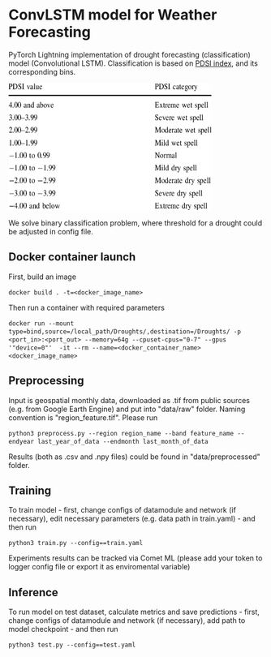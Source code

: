# ConvLSTM model for Weather Forecasting

PyTorch Lightning implementation of drought forecasting (classification) model (Convolutional LSTM). Classification is based on [PDSI index](https://en.wikipedia.org/wiki/Palmer_drought_index), and its corresponding bins. 

<img src="https://raw.githubusercontent.com/VGrabar/Weather-Prediction-NN/multiclass/docs/pdsi_bins.png" width="400" height="250">

We solve binary classification problem, where threshold for a drought could be adjusted in config file.

## Docker container launch

First, build an image

```
docker build . -t=<docker_image_name>
```
Then run a container with required parameters

```
docker run --mount type=bind,source=/local_path/Droughts/,destination=/Droughts/ -p <port_in>:<port_out> --memory=64g --cpuset-cpus="0-7" --gpus '"device=0"'  -it --rm --name=<docker_container_name>  <docker_image_name>
```

## Preprocessing ##

Input is geospatial monthly data, downloaded as .tif from public sources (e.g. from Google Earth Engine) and put into "data/raw" folder. Naming convention is "region_feature.tif". Please run

```
python3 preprocess.py --region region_name --band feature_name --endyear last_year_of_data --endmonth last_month_of_data
```

Results (both as .csv and .npy files) could be found in "data/preprocessed" folder.

## Training ##

To train model - first, change configs of datamodule and network (if necessary), edit necessary parameters (e.g. data path in train.yaml) - and then run
```
python3 train.py --config==train.yaml
```

Experiments results can be tracked via Comet ML (please add your token to logger config file or export it as enviromental variable)

## Inference ##

To run model on test dataset, calculate metrics and save predictions - first, change configs of datamodule and network (if necessary), add path to model checkpoint - and then run
```
python3 test.py --config==test.yaml

